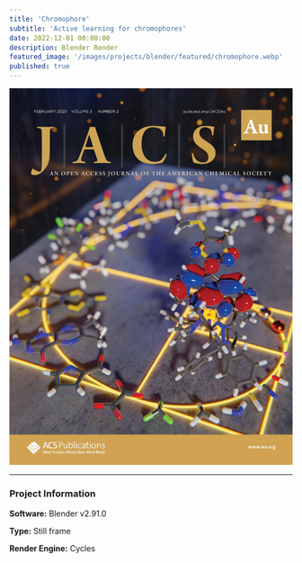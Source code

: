 ```yaml
---
title: 'Chromophore'
subtitle: 'Active learning for chromophores'
date: 2022-12-01 00:00:00
description: Blender Render
featured_image: '/images/projects/blender/featured/chromophore.webp'
published: true
---
```


![](/images/projects/full_size/chromophore.webp)

---

### Project Information

**Software:** Blender v2.91.0

**Type:** Still frame

**Render Engine:** Cycles
